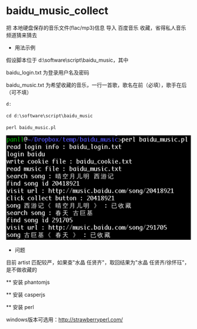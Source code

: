 baidu_music_collect
=================
把 本地硬盘保存的音乐文件(flac/mp3)信息 导入 百度音乐 收藏，省得私人音乐频道猜来猜去


* 用法示例

假设脚本位于 d:\software\script\baidu_music，其中 

baidu_login.txt 为登录用户名及密码

baidu_music.txt 为希望收藏的音乐，一行一首歌，歌名在前（必填），歌手在后（可不填）

```
d:

cd d:\software\script\baidu_music

perl baidu_music.pl

```
![baidu_music.png](baidu_music.png)


* 问题

目前 artist 匹配较严，如果查"水晶 任贤齐"，取回结果为"水晶 任贤齐/徐怀珏"，是不做收藏的


** 安装 phantomjs

** 安装 casperjs

**  安装 perl

windows版本可选用：http://strawberryperl.com/

